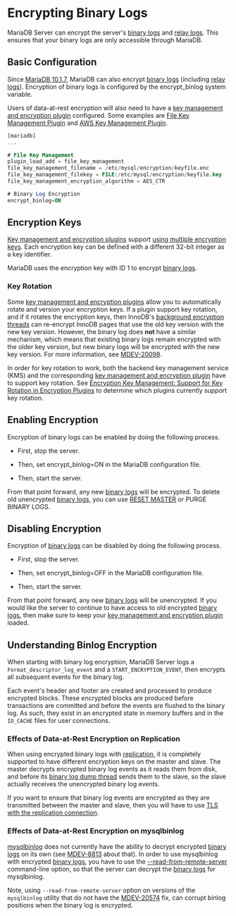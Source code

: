 # Encrypting Binary Logs

MariaDB Server can encrypt the server's [binary logs](/mariadb-administration/server-monitoring-logs/binary-log/) and [relay logs](/mariadb-administration/server-monitoring-logs/binary-log/relay-log/). This ensures that your binary logs are only accessible through MariaDB.

## Basic Configuration

Since [MariaDB 10.1.7](/kb/en/mariadb-1017-release-notes/), MariaDB can also encrypt [binary logs](/mariadb-administration/server-monitoring-logs/binary-log/) (including [relay logs](/mariadb-administration/server-monitoring-logs/binary-log/relay-log/)). Encryption of binary logs is configured by the <a undefined>encrypt_binlog</a> system variable.

Users of data-at-rest encryption will also need to have a [key management and encryption plugin](/mariadb-administration/user-server-security/securing-mariadb/securing-mariadb-encryption/securing-mariadb-data-at-rest-encryption/key-management-and-encryption-plugins/encryption-key-management/) configured. Some examples are [File Key Management Plugin](/mariadb-administration/user-server-security/securing-mariadb/securing-mariadb-encryption/securing-mariadb-data-at-rest-encryption/key-management-and-encryption-plugins/file-key-management-encryption-plugin/) and [AWS Key Management Plugin](/kb/en/aws-key-management-encryption-plugin/).

```sql
[mariadb]
...

# File Key Management
plugin_load_add = file_key_management
file_key_management_filename = /etc/mysql/encryption/keyfile.enc
file_key_management_filekey = FILE:/etc/mysql/encryption/keyfile.key
file_key_management_encryption_algorithm = AES_CTR

# Binary Log Encryption
encrypt_binlog=ON
```

## Encryption Keys

[Key management and encryption plugins](/mariadb-administration/user-server-security/securing-mariadb/securing-mariadb-encryption/securing-mariadb-data-at-rest-encryption/key-management-and-encryption-plugins/encryption-key-management/) support [using multiple encryption keys](/kb/en/encryption-key-management/#using-multiple-encryption-keys). Each encryption key can be defined with a different 32-bit integer as a key identifier.

MariaDB uses the encryption key with ID 1 to encrypt [binary logs](/mariadb-administration/server-monitoring-logs/binary-log/).

### Key Rotation

Some [key management and encryption plugins](/mariadb-administration/user-server-security/securing-mariadb/securing-mariadb-encryption/securing-mariadb-data-at-rest-encryption/key-management-and-encryption-plugins/encryption-key-management/) allow you to automatically rotate and version your encryption keys. If a plugin support key rotation, and if it rotates the encryption keys, then InnoDB's [background encryption threads](/kb/en/innodb-background-encryption-threads/) can re-encrypt InnoDB pages that use the old key version with the new key version. However, the binary log does <strong>not</strong> have a similar mechanism, which means that existing binary logs remain encrypted with the older key version, but new binary logs will be encrypted with the new key version. For more information, see [MDEV-20098](https://jira.mariadb.org/browse/MDEV-20098).

In order for key rotation to work, both the backend key management service (KMS) and the corresponding [key management and encryption plugin](/mariadb-administration/user-server-security/securing-mariadb/securing-mariadb-encryption/securing-mariadb-data-at-rest-encryption/key-management-and-encryption-plugins/encryption-key-management/) have to support key rotation. See [Encryption Key Management: Support for Key Rotation in Encryption Plugins](/kb/en/encryption-key-management/#support-for-key-rotation-in-encryption-plugins) to determine which plugins currently support key rotation.

## Enabling Encryption

Encryption of binary logs can be enabled by doing the following process.

- First, stop the server.

- Then, set <a undefined>encrypt_binlog=ON</a> in the MariaDB configuration file.

- Then, start the server.

From that point forward, any new [binary logs](/mariadb-administration/server-monitoring-logs/binary-log/) will be encrypted. To delete old unencrypted [binary logs](/mariadb-administration/server-monitoring-logs/binary-log/), you can use [RESET MASTER](/sql-statements-structure/sql-statements/administrative-sql-statements/replication-commands/reset-master/) or <a undefined>PURGE BINARY LOGS</a>.

## Disabling Encryption

Encryption of [binary logs](/mariadb-administration/server-monitoring-logs/binary-log/) can be disabled by doing the following process.

- First, stop the server.

- Then, set <a undefined>encrypt_binlog=OFF</a> in the MariaDB configuration file.

- Then, start the server.

From that point forward, any new [binary logs](/mariadb-administration/server-monitoring-logs/binary-log/) will be unencrypted. If you would like the server to continue to have access to old encrypted [binary logs](/mariadb-administration/server-monitoring-logs/binary-log/), then make sure to keep your [key management and encryption plugin](/mariadb-administration/user-server-security/securing-mariadb/securing-mariadb-encryption/securing-mariadb-data-at-rest-encryption/key-management-and-encryption-plugins/encryption-key-management/) loaded.

## Understanding Binlog Encryption

When starting with binary log encryption, MariaDB Server logs a `Format_descriptor_log_event` and a `START_ENCRYPTION_EVENT`, then encrypts all subsequent events for the binary log.

Each event's header and footer are created and processed to produce encrypted blocks.  These encrypted blocks are produced before transactions are committed and before the events are flushed to the binary log.  As such, they exist in an encrypted state in memory buffers and in the `IO_CACHE` files for user connections.

### Effects of Data-at-Rest Encryption on Replication

When using encrypted binary logs with [replication](/replication/), it is completely supported to have different encryption keys on the master and slave. The master decrypts encrypted binary log events as it reads them from disk, and before its [binary log dump thread](/kb/en/replication-threads/#binary-log-dump-thread) sends them to the slave, so the slave actually receives the unencrypted binary log events.

If you want to ensure that binary log events are encrypted as they are transmitted between the master and slave, then you will have to use [TLS with the replication connection](/mariadb-administration/user-server-security/securing-mariadb/securing-mariadb-encryption/data-in-transit-encryption/replication-with-secure-connections/).

### Effects of Data-at-Rest Encryption on mysqlbinlog

[mysqlbinlog](/clients-utilities/mysqlbinlog/) does not currently have the ability to decrypt encrypted [binary logs](/mariadb-administration/server-monitoring-logs/binary-log/) on its own (see [MDEV-8813](https://jira.mariadb.org/browse/MDEV-8813) about that). In order to use mysqlbinlog with encrypted [binary logs](/mariadb-administration/server-monitoring-logs/binary-log/), you have to use the [--read-from-remote-server](/clients-utilities/mysqlbinlog/mysqlbinlog-options/) command-line option, so that the server can decrypt the [binary logs](/mariadb-administration/server-monitoring-logs/binary-log/) for mysqlbinlog.

Note, using `--read-from-remote-server` option on versions of the `mysqlbinlog` utility that do not have the [MDEV-20574](https://jira.mariadb.org/browse/MDEV-20574) fix, can corrupt binlog positions when the binary log is encrypted.